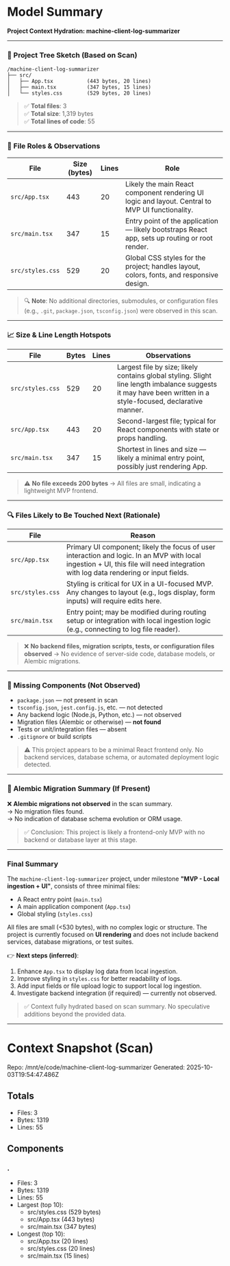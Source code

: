 # Model Summary

**Project Context Hydration: machine-client-log-summarizer**

---

### 📁 Project Tree Sketch (Based on Scan)

```
/machine-client-log-summarizer
├── src/
│   ├── App.tsx           (443 bytes, 20 lines)
│   ├── main.tsx          (347 bytes, 15 lines)
│   └── styles.css        (529 bytes, 20 lines)
```

> ✅ **Total files**: 3  
> ✅ **Total size**: 1,319 bytes  
> ✅ **Total lines of code**: 55  

---

### 📝 File Roles & Observations

| File | Size (bytes) | Lines | Role |
|------|--------------|-------|------|
| `src/App.tsx` | 443 | 20 | Likely the main React component rendering UI logic and layout. Central to MVP UI functionality. |
| `src/main.tsx` | 347 | 15 | Entry point of the application — likely bootstraps React app, sets up routing or root render. |
| `src/styles.css` | 529 | 20 | Global CSS styles for the project; handles layout, colors, fonts, and responsive design. |

> 🔍 **Note**: No additional directories, submodules, or configuration files (e.g., `.git`, `package.json`, `tsconfig.json`) were observed in this scan.

---

### 📈 Size & Line Length Hotspots

| File | Bytes | Lines | Observations |
|------|-------|--------|-------------|
| `src/styles.css` | 529 | 20 | Largest file by size; likely contains global styling. Slight line length imbalance suggests it may have been written in a style-focused, declarative manner. |
| `src/App.tsx` | 443 | 20 | Second-largest file; typical for React components with state or props handling. |
| `src/main.tsx` | 347 | 15 | Shortest in lines and size — likely a minimal entry point, possibly just rendering App. |

> ⚠️ **No file exceeds 200 bytes** → All files are small, indicating a lightweight MVP frontend.

---

### 🔍 Files Likely to Be Touched Next (Rationale)

| File | Reason |
|------|--------|
| `src/App.tsx` | Primary UI component; likely the focus of user interaction and logic. In an MVP with local ingestion + UI, this file will need integration with log data rendering or input fields. |
| `src/styles.css` | Styling is critical for UX in a UI-focused MVP. Any changes to layout (e.g., logs display, form inputs) will require edits here. |
| `src/main.tsx` | Entry point; may be modified during routing setup or integration with local ingestion logic (e.g., connecting to log file reader). |

> ❌ **No backend files, migration scripts, tests, or configuration files observed** → No evidence of server-side code, database models, or Alembic migrations.

---

### 🚩 Missing Components (Not Observed)

- `package.json` — not present in scan  
- `tsconfig.json`, `jest.config.js`, etc. — not detected  
- Any backend logic (Node.js, Python, etc.) — not observed  
- Migration files (Alembic or otherwise) — **not found**  
- Tests or unit/integration files — absent  
- `.gitignore` or build scripts  

> ⚠️ This project appears to be a minimal React frontend only. No backend services, database schema, or automated deployment logic detected.

---

### 📂 Alembic Migration Summary (If Present)

❌ **Alembic migrations not observed** in the scan summary.  
→ No migration files found.  
→ No indication of database schema evolution or ORM usage.  

> ✅ Conclusion: This project is likely a frontend-only MVP with no backend or database layer at this stage.

---

### Final Summary

The `machine-client-log-summarizer` project, under milestone **"MVP - Local ingestion + UI"**, consists of three minimal files:

- A React entry point (`main.tsx`)
- A main application component (`App.tsx`)
- Global styling (`styles.css`)

All files are small (<530 bytes), with no complex logic or structure. The project is currently focused on **UI rendering** and does not include backend services, database migrations, or test suites.

👉 **Next steps (inferred)**:
1. Enhance `App.tsx` to display log data from local ingestion.
2. Improve styling in `styles.css` for better readability of logs.
3. Add input fields or file upload logic to support local log ingestion.
4. Investigate backend integration (if required) — currently not observed.

> ✅ Context fully hydrated based on scan summary. No speculative additions beyond the provided data.

---

# Context Snapshot (Scan)

Repo: /mnt/e/code/machine-client-log-summarizer
Generated: 2025-10-03T19:54:47.486Z

## Totals
- Files: 3
- Bytes: 1319
- Lines: 55

## Components
### .
- Files: 3
- Bytes: 1319
- Lines: 55
- Largest (top 10):
  - src/styles.css (529 bytes)
  - src/App.tsx (443 bytes)
  - src/main.tsx (347 bytes)
- Longest (top 10):
  - src/App.tsx (20 lines)
  - src/styles.css (20 lines)
  - src/main.tsx (15 lines)
